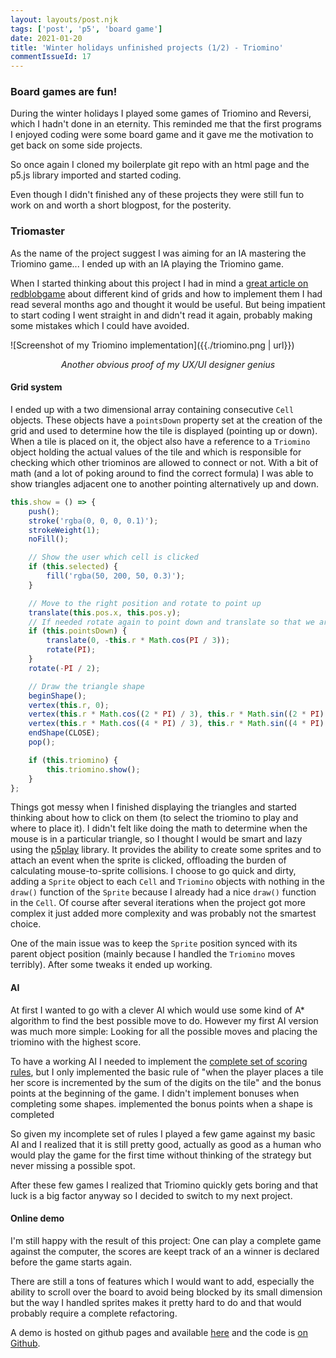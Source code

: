 ```yaml
---
layout: layouts/post.njk
tags: ['post', 'p5', 'board game']
date: 2021-01-20
title: 'Winter holidays unfinished projects (1/2) - Triomino'
commentIssueId: 17
---
```


### Board games are fun!

During the winter holidays I played some games of Triomino and Reversi, which I hadn't done in an eternity. This reminded me that the first programs I enjoyed coding were some board game and it gave me the motivation to get back on some side projects.

So once again I cloned my boilerplate git repo with an html page and the p5.js library imported and started coding.

Even though I didn't finished any of these projects they were still fun to work on and worth a short blogpost, for the posterity.

### Triomaster

As the name of the project suggest I was aiming for an IA mastering the Triomino game... I ended up with an IA playing the Triomino game.

When I started thinking about this project I had in mind a [great article on redblobgame](http://www-cs-students.stanford.edu/~amitp/game-programming/grids/) about different kind of grids and how to implement them I had read several months ago and thought it would be useful. But being impatient to start coding I went straight in and didn't read it again, probably making some mistakes which I could have avoided.

![Screenshot of my Triomino implementation]({{./triomino.png | url}})
<center>
    <i>Another obvious proof of my UX/UI designer genius</i>
</center>

#### Grid system

I ended up with a two dimensional array containing consecutive `Cell` objects. These objects have a `pointsDown` property set at the creation of the grid and used to determine how the tile is displayed (pointing up or down). When a tile is placed on it, the object also have a reference to a `Triomino` object holding the actual values of the tile and which is responsible for checking which other triominos are allowed to connect or not. With a bit of math (and a lot of poking around to find the correct formula) I was able to show triangles adjacent one to another pointing alternatively up and down.

```javascript
this.show = () => {
    push();
    stroke('rgba(0, 0, 0, 0.1)');
    strokeWeight(1);
    noFill();

    // Show the user which cell is clicked
    if (this.selected) {
        fill('rgba(50, 200, 50, 0.3)');
    }

    // Move to the right position and rotate to point up
    translate(this.pos.x, this.pos.y);
    // If needed rotate again to point down and translate so that we are aligned with those pointing up
    if (this.pointsDown) {
        translate(0, -this.r * Math.cos(PI / 3));
        rotate(PI);
    }
    rotate(-PI / 2);

    // Draw the triangle shape
    beginShape();
    vertex(this.r, 0);
    vertex(this.r * Math.cos((2 * PI) / 3), this.r * Math.sin((2 * PI) / 3));
    vertex(this.r * Math.cos((4 * PI) / 3), this.r * Math.sin((4 * PI) / 3));
    endShape(CLOSE);
    pop();

    if (this.triomino) {
        this.triomino.show();
    }
};
```

Things got messy when I finished displaying the triangles and started thinking about how to click on them (to select the triomino to play and where to place it). I didn't felt like doing the math to determine when the mouse is in a particular triangle, so I thought I would be smart and lazy using the [p5play](https://molleindustria.github.io/p5.play/) library. It provides the ability to create some sprites and to attach an event when the sprite is clicked, offloading the burden of calculating mouse-to-sprite collisions. I choose to go quick and dirty, adding a `Sprite` object to each `Cell` and `Triomino` objects with nothing in the `draw()` function of the `Sprite` because I already had a nice `draw()` function in the `Cell`. Of course after several iterations when the project got more complex it just added more complexity and was probably not the smartest choice.

One of the main issue was to keep the `Sprite` position synced with its parent object position (mainly because I handled the `Triomino` moves terribly). After some tweaks it ended up working.


#### AI

At first I wanted to go with a clever AI which would use some kind of A* algorithm to find the best possible move to do.  However my first AI version was much more simple: Looking for all the possible moves and placing the triomino with the highest score.

To have a working AI I needed to implement the [complete set of scoring rules](https://www.pressmantoy.com/wp-content/uploads/2018/01/Tri-Ominos.pdf), but I only implemented the basic rule of "when the player places a tile her score is incremented by the sum of the digits on the tile" and the bonus points at the beginning of the game. I didn't implement bonuses when completing some shapes.  implemented the bonus points when a shape is completed

So given my incomplete set of rules I played a few game against my basic AI and I realized that it is still pretty good, actually as good as a human who would play the game for the first time without thinking of the strategy but never missing a possible spot.

After these few games I realized that Triomino quickly gets boring and that luck is a big factor anyway so I decided to switch to my next project.

#### Online demo

I'm still happy with the result of this project: One can play a complete game against the computer, the scores are keept track of an a winner is declared before the game starts again.

There are still a tons of features which I would want to add, especially the ability to scroll over the board to avoid being blocked by its small dimension but the way I handled sprites makes it pretty hard to do and that would probably require a complete refactoring.

A demo is hosted on github pages and available [here](https://statox.github.io/triomaster/) and the code is [on
Github](https://github.com/statox/triomaster).

